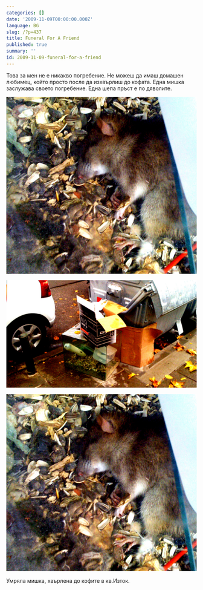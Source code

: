 ```yaml
---
categories: []
date: '2009-11-09T00:00:00.000Z'
language: BG
slug: /?p=437
title: Funeral For A Friend
published: true
summary: ''
id: 2009-11-09-funeral-for-a-friend
---
```


Това за мен не е никакво погребение. Не можеш да имаш домашен любимец, който просто после да изхвърлиш до кофата. Една мишка заслужава своето погребение. Една шепа пръст е по дяволите.

![IMG_0221](https://raw.githubusercontent.com/kirilchristov/blog_images/main/2009/11/IMG_0221.JPG)

![IMG_0220](https://raw.githubusercontent.com/kirilchristov/blog_images/main/2009/11/IMG_0220.JPG)

![IMG_0221](https://raw.githubusercontent.com/kirilchristov/blog_images/main/2009/11/IMG_02211.JPG)

Умряла мишка, хвърлена до кофите в кв.Изток.
